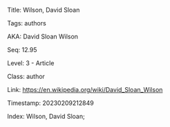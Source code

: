 Title:  Wilson, David Sloan

Tags:   authors

AKA:    David Sloan Wilson

Seq:    12.95

Level:  3 - Article

Class:  author

Link:   https://en.wikipedia.org/wiki/David_Sloan_Wilson

Timestamp: 20230209212849

Index:  Wilson, David Sloan; 
